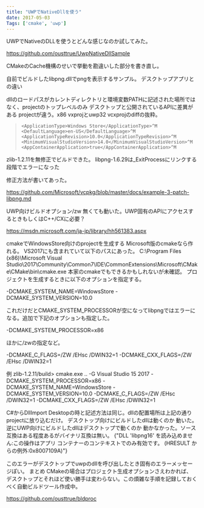 ```yaml
---
title: "UWPでNativeDllを使う"
date: 2017-05-03
Tags: ['cmake', 'uwp']
---
```


UWPでNativeのDLLを使うとどんな感じなのか試してみた。

https://github.com/ousttrue/UwpNativeDllSample

CMakeのCache機構のせいで挙動を勘違いした部分を書き直し。

自前でビルドしたlibpng.dllでpngを表示するサンプル。
デスクトップアプリとの違い

dllのロードパスがカレントディレクトリと環境変数PATHに記述された場所ではなく、projectのトップレベルのみ
デスクトップと公開されているAPIに差異がある
projectが違う。x86 vxprojとuwp32 vcxprojのdiffの抜粋。

>     <ApplicationType>Windows Store</ApplicationType>^M
>     <DefaultLanguage>en-US</DefaultLanguage>^M
>     <ApplicationTypeRevision>10.0</ApplicationTypeRevision>^M
>     <MinimumVisualStudioVersion>14.0</MinimumVisualStudioVersion>^M
>     <AppContainerApplication>true</AppContainerApplication>^M


zlib-1.2.11を無修正でビルドできた。
libpng-1.6.29は_ExitProcessにリンクする段階でエラーになった

修正方法が書いてあった。

https://github.com/Microsoft/vcpkg/blob/master/docs/example-3-patch-libpng.md

UWP向けビルドオプション/zw
無くても動いた。UWP固有のAPIにアクセスするときもしくはC++/CXに必要？

https://msdn.microsoft.com/ja-jp/library/hh561383.aspx

cmakeでWindowsStore向けのprojectを生成する
Microsoft版のcmakeなら作れる。
VS2017にも含まれていて以下のパスにあった。
C:\Program Files (x86)\Microsoft Visual Studio\2017\Community\Common7\IDE\CommonExtensions\Microsoft\CMake\CMake\bin\cmake.exe
本家のcmakeでもできるかもしれないが未確認。
プロジェクトを生成するときに以下のオプションを指定する。

-DCMAKE_SYSTEM_NAME=WindowsStore
-DCMAKE_SYSTEM_VERSION=10.0

これだけだとCMAKE_SYSTEM_PROCESSORが空になってlibpngではエラーになる。追加で下記のオプションも指定した。

-DCMAKE_SYSTEM_PROCESSOR=x86

ほかに/zwの指定など。

-DCMAKE_C_FLAGS=/ZW /EHsc /DWIN32=1
-DCMAKE_CXX_FLAGS=/ZW /EHsc /DWIN32=1

例
zlib-1.2.11/build> cmake.exe .. -G Visual Studio 15 2017 -DCMAKE_SYSTEM_PROCESSOR=x86 -DCMAKE_SYSTEM_NAME=WindowsStore -DCMAKE_SYSTEM_VERSION=10.0 -DCMAKE_C_FLAGS=/ZW /EHsc /DWIN32=1 -DCMAKE_CXX_FLAGS=/ZW /EHsc /DWIN32=1 

C#からDllImport
Desktopの時と記述方法は同じ。dllの配置場所は上記の通りprojectに放り込むだけ。
デスクトップ向けにビルドしたdllは動くのか
動いた。
逆にUWP向けにビルドしたdllはデスクトップで動くのか
動かなかった。ソース互換はある程度あるがバイナリ互換は無い。
{"DLL 'libpng16' を読み込めません:この操作はアプリ コンテナーのコンテキストでのみ有効です。 (HRESULT からの例外:0x8007109A)"}

このエラーがデスクトップでuwpのdllを呼び出したとき固有のエラーメッセージぽい。
まとめ
CMakeの場合はプロジェクト生成オプションさえわかれば、 デスクトップとそれほど使い勝手は変わらない。この煩雑な手順を記録しておくべく自動ビルドツール作成中。

https://github.com/ousttrue/bldproc

